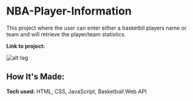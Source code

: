 # NBA-Player-Information
 
This project where the user can enter either a basketbll players name or team and will retrieve the player/team statistics.

**Link to project:** 

![alt tag](http://placecorgi.com/1200/650)

## How It's Made:

**Tech used:** HTML, CSS, JavaScript, Basketball Web API






